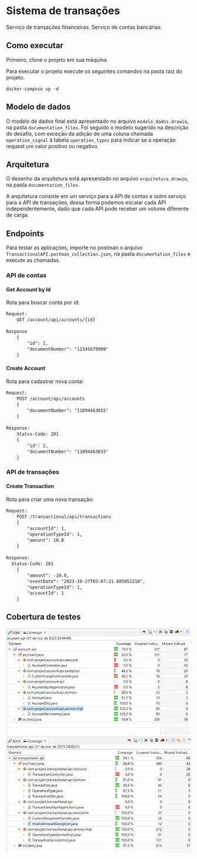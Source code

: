 # Sistema de transações
Serviço de transações financeiras.
Serviço de contas bancárias.

## Como executar
Primeiro, clone o projeto em sua máquina.

Para executar o projeto execute os seguintes comandos na pasta raiz do projeto.
```
docker-compose up -d
```

## Modelo de dados
O modelo de dados final está apresentado no arquivo ```modelo_dados.drawio```, na pasta ```documentation_files```.
Foi seguido o modelo sugerido na descrição do desafio, com exceção da adição de uma coluna chamada ```operation_signal``` à tabela ```operation_types``` para indicar se a operação request um valor positivo ou negativo.

## Arquitetura
O desenho da arquitetura está apresentado no arquivo ```arquitetura.drawio```, na pasta ```documentation_files```.

A arquitetura consiste em um serviço para a API de contas e outro serviço para a API de transações, dessa forma podemos escalar cada API independentemente, dado que cada API pode receber um volume diferente de carga.

## Endpoints

Para testar as aplicações, importe no postman o arquivo `TransactionalAPI.postman_collection.json`, na pasta ```documentation_files``` e execute as chamadas. 

### API de contas

#### Get Account by Id
Rota para buscar conta por id:
```
Request:  
    GET /account/api/accounts/{id}

Response
    {
        "id": 1,
        "documentNumber": "12345678900"
    }
```

#### Create Account
Rota para cadastrar nova conta:
```
Request:
    POST /account/api/accounts
    {
        "documentNumber": "11094463655"
    }

Response:
    Status-Code: 201
    {
        "id": 2,
        "documentNumber": "11094463655"
    }
```

### API de transações

#### Create Transaction
Rota para criar uma nova transação:
```
Request:
    POST /transactional/api/transactions
    {
        "accountId": 1,
        "operationTypeId": 1,
        "amount": 10.0
    }

Response:
  Status-Code: 201
    {
        "amount": -10.0,
        "eventDate": "2023-10-27T03:07:21.685951218",
        "operationTypeId": 1,
        "accountId": 1
    }
```

## Cobertura de testes
![alt text](https://github.com/igorgonribs/transactional-api/blob/main/documentation_files/CoverageEvidenceAccountAPI.png?raw=true)
![alt text](https://github.com/igorgonribs/transactional-api/blob/main/documentation_files/CoverageEvidenceTransactionalAPI.png?raw=true)
